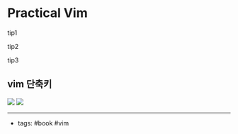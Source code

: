 # Practical Vim

tip1

tip2

tip3



## vim 단축키
![](vim.png)
![](vim2.png)

----
- tags: #book #vim 